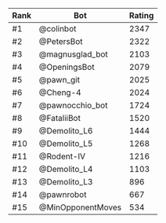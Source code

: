 Rank|Bot|Rating
---|---|---
#1|@colinbot|2347
#2|@PetersBot|2322
#3|@magnusglad_bot|2103
#4|@OpeningsBot|2079
#5|@pawn_git|2025
#6|@Cheng-4|2024
#7|@pawnocchio_bot|1724
#8|@FataliiBot|1520
#9|@Demolito_L6|1444
#10|@Demolito_L5|1268
#11|@Rodent-IV|1216
#12|@Demolito_L4|1103
#13|@Demolito_L3|896
#14|@pawnrobot|667
#15|@MinOpponentMoves|534
